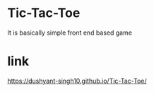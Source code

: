 # Tic-Tac-Toe
It is basically simple front end based game
# link
 https://dushyant-singh10.github.io/Tic-Tac-Toe/
